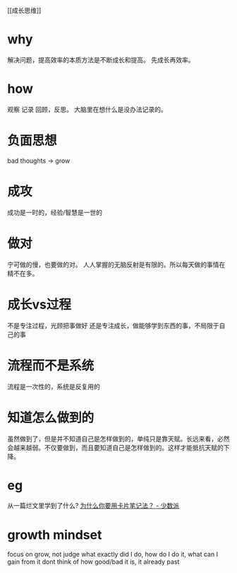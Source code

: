 [[成长思维]]
# why
解决问题，提高效率的本质方法是不断成长和提高。
先成长再效率。

# how
观察 记录 回顾，反思。
大脑里在想什么是没办法记录的。

# 负面思想
bad thoughts → grow
# 成攻
成功是一时的，经验/智慧是一世的
# 做对
宁可做的慢，也要做的对。
人人掌握的无脑反射是有限的。所以每天做的事情在精不在多。

# 成长vs过程
不是专注过程，光顾把事做好
还是专注成长，做能够学到东西的事，不局限于自己的事
# 流程而不是系统
流程是一次性的，系统是反复用的
# 知道怎么做到的
虽然做到了，但是并不知道自己是怎样做到的，单纯只是靠天赋。长远来看，必然会越来越弱。不仅要做到，而且要知道自己是怎样做到的。这样才能抵抗天赋的下降。

# eg
从一篇烂文里学到了什么?
	[为什么你要用卡片笔记法？ - 少数派](https://sspai.com/post/67923)
# growth mindset
focus on grow, not judge
what exactly did I do, how do I do it, what can I gain from it
dont think of how good/bad it is, it already past
